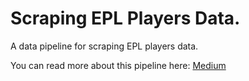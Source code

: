 
# Scraping EPL Players Data.

A data pipeline for scraping EPL players data.

You can read more about this pipeline here: [Medium](https://medium.com/@shimanges/building-your-first-data-engineering-project-on-aws-8da99d357a1a)



